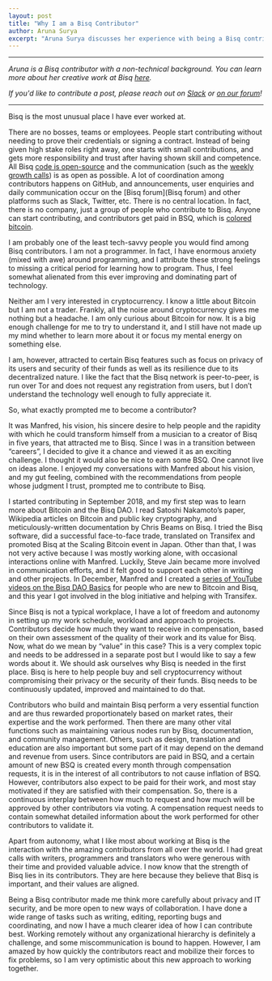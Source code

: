 ```yaml
---
layout: post
title: "Why I am a Bisq Contributor"
author: Aruna Surya
excerpt: "Aruna Surya discusses her experience with being a Bisq contributor—why she started contributing, why she continues contributing, and how there's still a lot to like for a non-technical person with diverging interests. <br><br>"
---
```


<hr>

_Aruna is a Bisq contributor with a non-technical background. You can learn more about her creative work at Bisq [here](https://github.com/arunasurya/academy.bisq.network/blob/master/Bisq.md)._

_If you'd like to contribute a post, please reach out on [Slack](https://bisq.network/slack-invite) or [on our forum](https://bisq.community/t/call-for-blog-writers/7040)!_

<hr>

Bisq is the most unusual place I have ever worked at.

There are no bosses, teams or employees. People start contributing without needing to prove their credentials or signing a contract. Instead of being given high stake roles right away, one starts with small contributions, and gets more responsibility and trust after having shown skill and competence. All Bisq [code is open-source](https://github.com/bisq-network/) and the communication (such as the [weekly growth calls](https://www.youtube.com/watch?v=GyZUFD9xC8c&list=PLFH5SztL5cYOvXlXaN91TJ1sltxnBjF5N)) is as open as possible. A lot of coordination among contributors happens on GitHub, and announcements, user enquiries and daily communication occur on the [Bisq forum](Bisq forum) and other platforms such as Slack, Twitter, etc. There is no central location. In fact, there is no company, just a group of people who contribute to Bisq. Anyone can start contributing, and contributors get paid in BSQ, which is [colored bitcoin](https://docs.bisq.network/user-dao-intro.html#bsq-token).

I am probably one of the least tech-savvy people you would find among Bisq contributors. I am not a programmer. In fact, I have enormous anxiety (mixed with awe) around programming, and I attribute these strong feelings to missing a critical period for learning how to program. Thus, I feel somewhat alienated from this ever improving and dominating part of technology.

Neither am I very interested in cryptocurrency. I know a little about Bitcoin but I am not a trader. Frankly, all the noise around cryptocurrency gives me nothing but a headache. I am only curious about Bitcoin for now. It is a big enough challenge for me to try to understand it, and I still have not made up my mind whether to learn more about it or focus my mental energy on something else.

I am, however, attracted to certain Bisq features such as focus on privacy of its users and security of their funds as well as its resilience due to its decentralized nature. I like the fact that the Bisq network is peer-to-peer, is run over Tor and does not request any registration from users, but I don’t understand the technology well enough to fully appreciate it.

So, what exactly prompted me to become a contributor?

It was Manfred, his vision, his sincere desire to help people and the rapidity with which he could transform himself from a musician to a creator of Bisq in five years, that attracted me to Bisq. Since I was in a transition between “careers”, I decided to give it a chance and viewed it as an exciting challenge. I thought it would also be nice to earn some BSQ. One cannot live on ideas alone. I enjoyed my conversations with Manfred about his vision, and my gut feeling, combined with the recommendations from people whose judgment I trust, prompted me to contribute to Bisq.

I started contributing in September 2018, and my first step was to learn more about Bitcoin and the Bisq DAO. I read Satoshi Nakamoto’s paper, Wikipedia articles on Bitcoin and public key cryptography, and meticulously-written documentation by Chris Beams on Bisq. I tried the Bisq software, did a successful face-to-face trade, translated on Transifex and promoted Bisq at the Scaling Bitcoin event in Japan. Other than that, I was not very active because I was mostly working alone, with occasional interactions online with Manfred. Luckily, Steve Jain became more involved in communication efforts, and it felt good to support each other in writing and other projects. In December, Manfred and I created a [series of YouTube videos on the Bisq DAO Basics](https://www.youtube.com/watch?v=mOSYPrgLKWw&list=PLFH5SztL5cYOLdYJj3nQ6-DekbjMTVhCS) for people who are new to Bitcoin and Bisq, and this year I got involved in the blog initiative and helping with Transifex.

Since Bisq is not a typical workplace, I have a lot of freedom and autonomy in setting up my work schedule, workload and approach to projects. Contributors decide how much they want to receive in compensation, based on their own assessment of the quality of their work and its value for Bisq. Now, what do we mean by “value” in this case? This is a very complex topic and needs to be addressed in a separate post but I would like to say a few words about it. We should ask ourselves why Bisq is needed in the first place. Bisq is here to help people buy and sell cryptocurrency without compromising their privacy or the security of their funds. Bisq needs to be continuously updated, improved and maintained to do that.

Contributors who build and maintain Bisq perform a very essential function and are thus rewarded proportionately based on market rates, their expertise and the work performed. Then there are many other vital functions such as maintaining various nodes run by Bisq, documentation, and community management. Others, such as design, translation and education are also important but some part of it may depend on the demand and revenue from users. Since contributors are paid in BSQ, and a certain amount of new BSQ is created every month through compensation requests, it is in the interest of all contributors to not cause inflation of BSQ. However, contributors also expect to be paid for their work, and most stay motivated if they are satisfied with their compensation. So, there is a continuous interplay between how much to request and how much will be approved by other contributors via voting. A compensation request needs to contain somewhat detailed information about the work performed for other contributors to validate it.

Apart from autonomy, what I like most about working at Bisq is the interaction with the amazing contributors from all over the world. I had great calls with writers, programmers and translators who were generous with their time and provided valuable advice. I now know that the strength of Bisq lies in its contributors. They are here because they believe that Bisq is important, and their values are aligned.

Being a Bisq contributor made me think more carefully about privacy and IT security, and be more open to new ways of collaboration. I have done a wide range of tasks such as writing, editing, reporting bugs and coordinating, and now I have a much clearer idea of how I can contribute best. Working remotely without any organizational hierarchy is definitely a challenge, and some miscommunication is bound to happen. However, I am amazed by how quickly the contributors react and mobilize their forces to fix problems, so I am very optimistic about this new approach to working together.
